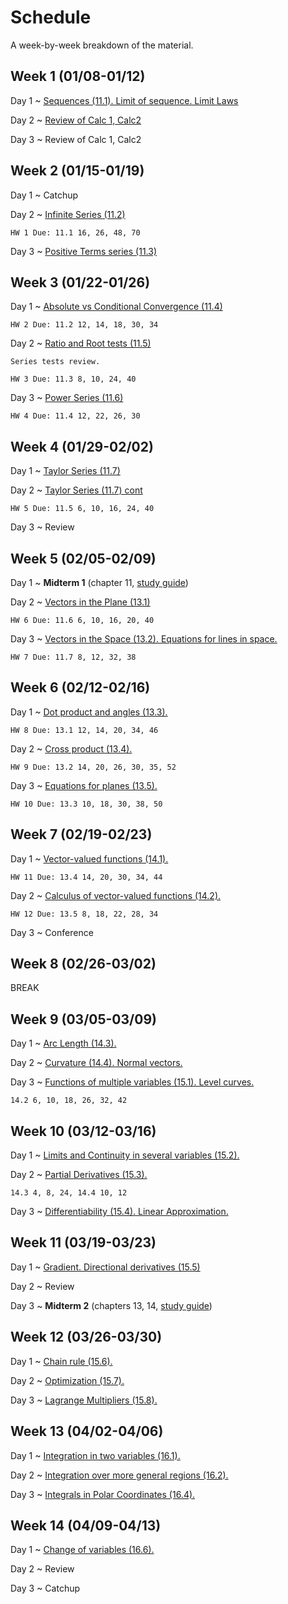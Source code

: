 # Schedule

A week-by-week breakdown of the material.

## Week  1 (01/08-01/12)

Day 1
  ~ [Sequences (11.1). Limit of sequence. Limit Laws](notes/sequences.md)

Day 2
  ~ [Review of Calc 1, Calc2](notes/calc_review.md)

Day 3
  ~ Review of Calc 1, Calc2

## Week  2 (01/15-01/19)

Day 1
  ~ Catchup

Day 2
  ~ [Infinite Series (11.2)](notes/series_intro.md)

    HW 1 Due: 11.1 16, 26, 48, 70

Day 3
  ~ [Positive Terms series (11.3)](notes/series_positive.md)


## Week  3 (01/22-01/26)

Day 1
  ~ [Absolute vs Conditional Convergence (11.4)](notes/series_conditional.md)

    HW 2 Due: 11.2 12, 14, 18, 30, 34

Day 2
  ~ [Ratio and Root tests (11.5)](notes/series_root.md)

    Series tests review.

    HW 3 Due: 11.3 8, 10, 24, 40

Day 3
  ~ [Power Series (11.6)](notes/series_power.md)

    HW 4 Due: 11.4 12, 22, 26, 30

## Week  4 (01/29-02/02)

Day 1
  ~ [Taylor Series (11.7)](notes/series_taylor.md)

Day 2
  ~ [Taylor Series (11.7) cont](notes/series_taylor.md)

    HW 5 Due: 11.5 6, 10, 16, 24, 40

Day 3
  ~ Review

## Week  5 (02/05-02/09)

Day 1
  ~ **Midterm 1**  (chapter 11, [study guide](notes/midterm1_study_guide.md))

Day 2
  ~ [Vectors in the Plane (13.1)](notes/vectors.md)

    HW 6 Due: 11.6 6, 10, 16, 20, 40

Day 3
  ~ [Vectors in the Space (13.2). Equations for lines in space.](notes/vectors_space.md)

    HW 7 Due: 11.7 8, 12, 32, 38

## Week  6 (02/12-02/16)

Day 1
  ~ [Dot product and angles (13.3).](notes/dot_product.md)

    HW 8 Due: 13.1 12, 14, 20, 34, 46

Day 2
  ~ [Cross product (13.4).](notes/cross_product.md)

    HW 9 Due: 13.2 14, 20, 26, 30, 35, 52

Day 3
  ~ [Equations for planes (13.5).](notes/plane_equations.md)

    HW 10 Due: 13.3 10, 18, 30, 38, 50

## Week  7 (02/19-02/23)

Day 1
  ~ [Vector-valued functions (14.1).](notes/vector_valued_functions.md)

    HW 11 Due: 13.4 14, 20, 30, 34, 44

Day 2
  ~ [Calculus of vector-valued functions (14.2).](notes/vector_valued_calculus.md)

    HW 12 Due: 13.5 8, 18, 22, 28, 34

Day 3
  ~ Conference

## Week  8 (02/26-03/02)

BREAK

## Week  9 (03/05-03/09)

Day 1
  ~ [Arc Length (14.3).](notes/arc_length_curvature.md)

Day 2
  ~ [Curvature (14.4). Normal vectors.](notes/arc_length_curvature.md)

Day 3
  ~ [Functions of multiple variables (15.1). Level curves.](notes/multiple_variables.md)

    14.2 6, 10, 18, 26, 32, 42

## Week 10 (03/12-03/16)

Day 1
  ~ [Limits and Continuity in several variables (15.2).](notes/limits_continuity.md)

Day 2
  ~ [Partial Derivatives (15.3).](notes/partial_derivatives.md)

    14.3 4, 8, 24, 14.4 10, 12

Day 3
  ~ [Differentiability (15.4). Linear Approximation.](notes/differentiability.md)

## Week 11 (03/19-03/23)

Day 1
  ~ [Gradient. Directional derivatives (15.5)](notes/gradient.md)

Day 2
  ~ Review

Day 3
  ~ **Midterm 2**  (chapters 13, 14, [study guide](notes/midterm2_study_guide.md))

## Week 12 (03/26-03/30)

Day 1
  ~ [Chain rule (15.6).](notes/chain_rule.md)

Day 2
  ~ [Optimization (15.7).](notes/optimization.md)

Day 3
  ~ [Lagrange Multipliers (15.8).](notes/lagrange_mults.md)

## Week 13 (04/02-04/06)

Day 1
  ~ [Integration in two variables (16.1).](notes/multiple_integrals.md)

Day 2
  ~ [Integration over more general regions (16.2).](notes/integrals_general.md)

Day 3
  ~ [Integrals in Polar Coordinates (16.4).](notes/integrals_polar.md)

## Week 14 (04/09-04/13)

Day 1
  ~ [Change of variables (16.6).](notes/integrals_change_variables.md)

Day 2
  ~ Review

Day 3
  ~ Catchup
